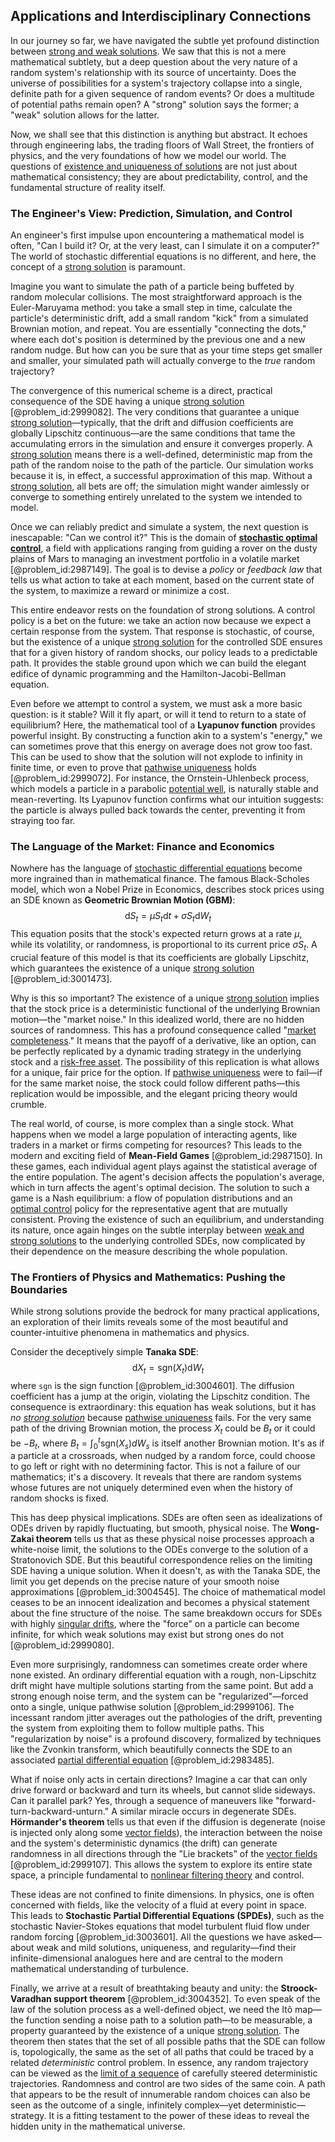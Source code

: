 ## Applications and Interdisciplinary Connections

In our journey so far, we have navigated the subtle yet profound distinction between [strong and weak solutions](@article_id:190511). We saw that this is not a mere mathematical subtlety, but a deep question about the very nature of a random system's relationship with its source of uncertainty. Does the universe of possibilities for a system's trajectory collapse into a single, definite path for a given sequence of random events? Or does a multitude of potential paths remain open? A "strong" solution says the former; a "weak" solution allows for the latter.

Now, we shall see that this distinction is anything but abstract. It echoes through engineering labs, the trading floors of Wall Street, the frontiers of physics, and the very foundations of how we model our world. The questions of [existence and uniqueness of solutions](@article_id:176912) are not just about mathematical consistency; they are about predictability, control, and the fundamental structure of reality itself.

### The Engineer's View: Prediction, Simulation, and Control

An engineer's first impulse upon encountering a mathematical model is often, "Can I build it? Or, at the very least, can I simulate it on a computer?" The world of stochastic differential equations is no different, and here, the concept of a [strong solution](@article_id:197850) is paramount.

Imagine you want to simulate the path of a particle being buffeted by random molecular collisions. The most straightforward approach is the Euler-Maruyama method: you take a small step in time, calculate the particle's deterministic drift, add a small random "kick" from a simulated Brownian motion, and repeat. You are essentially "connecting the dots," where each dot's position is determined by the previous one and a new random nudge. But how can you be sure that as your time steps get smaller and smaller, your simulated path will actually converge to the *true* random trajectory?

The convergence of this numerical scheme is a direct, practical consequence of the SDE having a unique [strong solution](@article_id:197850) [@problem_id:2999082]. The very conditions that guarantee a unique [strong solution](@article_id:197850)—typically, that the drift and diffusion coefficients are globally Lipschitz continuous—are the same conditions that tame the accumulating errors in the simulation and ensure it converges properly. A [strong solution](@article_id:197850) means there is a well-defined, deterministic map from the path of the random noise to the path of the particle. Our simulation works because it is, in effect, a successful approximation of this map. Without a [strong solution](@article_id:197850), all bets are off; the simulation might wander aimlessly or converge to something entirely unrelated to the system we intended to model.

Once we can reliably predict and simulate a system, the next question is inescapable: "Can we control it?" This is the domain of **[stochastic optimal control](@article_id:190043)**, a field with applications ranging from guiding a rover on the dusty plains of Mars to managing an investment portfolio in a volatile market [@problem_id:2987149]. The goal is to devise a *policy* or *feedback law* that tells us what action to take at each moment, based on the current state of the system, to maximize a reward or minimize a cost.

This entire endeavor rests on the foundation of strong solutions. A control policy is a bet on the future: we take an action now because we expect a certain response from the system. That response is stochastic, of course, but the existence of a unique [strong solution](@article_id:197850) for the controlled SDE ensures that for a given history of random shocks, our policy leads to a predictable path. It provides the stable ground upon which we can build the elegant edifice of dynamic programming and the Hamilton-Jacobi-Bellman equation.

Even before we attempt to control a system, we must ask a more basic question: is it stable? Will it fly apart, or will it tend to return to a state of equilibrium? Here, the mathematical tool of a **Lyapunov function** provides powerful insight. By constructing a function akin to a system's "energy," we can sometimes prove that this energy on average does not grow too fast. This can be used to show that the solution will not explode to infinity in finite time, or even to prove that [pathwise uniqueness](@article_id:267275) holds [@problem_id:2999072]. For instance, the Ornstein-Uhlenbeck process, which models a particle in a parabolic [potential well](@article_id:151646), is naturally stable and mean-reverting. Its Lyapunov function confirms what our intuition suggests: the particle is always pulled back towards the center, preventing it from straying too far.

### The Language of the Market: Finance and Economics

Nowhere has the language of [stochastic differential equations](@article_id:146124) become more ingrained than in mathematical finance. The famous Black-Scholes model, which won a Nobel Prize in Economics, describes stock prices using an SDE known as **Geometric Brownian Motion (GBM)**:
$$
\mathrm{d}S_t = \mu S_t \mathrm{d}t + \sigma S_t \mathrm{d}W_t
$$
This equation posits that the stock's expected return grows at a rate $\mu$, while its volatility, or randomness, is proportional to its current price $\sigma S_t$. A crucial feature of this model is that its coefficients are globally Lipschitz, which guarantees the existence of a unique [strong solution](@article_id:197850) [@problem_id:3001473].

Why is this so important? The existence of a unique [strong solution](@article_id:197850) implies that the stock price is a deterministic functional of the underlying Brownian motion—the "market noise." In this idealized world, there are no hidden sources of randomness. This has a profound consequence called "[market completeness](@article_id:637130)." It means that the payoff of a derivative, like an option, can be perfectly replicated by a dynamic trading strategy in the underlying stock and a [risk-free asset](@article_id:145502). The possibility of this replication is what allows for a unique, fair price for the option. If [pathwise uniqueness](@article_id:267275) were to fail—if for the same market noise, the stock could follow different paths—this replication would be impossible, and the elegant pricing theory would crumble.

The real world, of course, is more complex than a single stock. What happens when we model a large population of interacting agents, like traders in a market or firms competing for resources? This leads to the modern and exciting field of **Mean-Field Games** [@problem_id:2987150]. In these games, each individual agent plays against the statistical average of the entire population. The agent's decision affects the population's average, which in turn affects the agent's optimal decision. The solution to such a game is a Nash equilibrium: a flow of population distributions and an [optimal control](@article_id:137985) policy for the representative agent that are mutually consistent. Proving the existence of such an equilibrium, and understanding its nature, once again hinges on the subtle interplay between [weak and strong solutions](@article_id:193679) to the underlying controlled SDEs, now complicated by their dependence on the measure describing the whole population.

### The Frontiers of Physics and Mathematics: Pushing the Boundaries

While strong solutions provide the bedrock for many practical applications, an exploration of their limits reveals some of the most beautiful and counter-intuitive phenomena in mathematics and physics.

Consider the deceptively simple **Tanaka SDE**:
$$
\mathrm{d}X_t = \text{sgn}(X_t) \mathrm{d}W_t
$$
where `sgn` is the sign function [@problem_id:3004601]. The diffusion coefficient has a jump at the origin, violating the Lipschitz condition. The consequence is extraordinary: this equation has weak solutions, but it has *no [strong solution](@article_id:197850)* because [pathwise uniqueness](@article_id:267275) fails. For the very same path of the driving Brownian motion, the process $X_t$ could be $B_t$ or it could be $-B_t$, where $B_t = \int_0^t \text{sgn}(X_s)dW_s$ is itself another Brownian motion. It's as if a particle at a crossroads, when nudged by a random force, could choose to go left or right with no determining factor. This is not a failure of our mathematics; it's a discovery. It reveals that there are random systems whose futures are not uniquely determined even when the history of random shocks is fixed.

This has deep physical implications. SDEs are often seen as idealizations of ODEs driven by rapidly fluctuating, but smooth, physical noise. The **Wong-Zakai theorem** tells us that as these physical noise processes approach a white-noise limit, the solutions to the ODEs converge to the solution of a Stratonovich SDE. But this beautiful correspondence relies on the limiting SDE having a unique solution. When it doesn't, as with the Tanaka SDE, the limit you get depends on the precise nature of your smooth noise approximations [@problem_id:3004545]. The choice of mathematical model ceases to be an innocent idealization and becomes a physical statement about the fine structure of the noise. The same breakdown occurs for SDEs with highly [singular drifts](@article_id:185080), where the "force" on a particle can become infinite, for which weak solutions may exist but strong ones do not [@problem_id:2999080].

Even more surprisingly, randomness can sometimes create order where none existed. An ordinary differential equation with a rough, non-Lipschitz drift might have multiple solutions starting from the same point. But add a strong enough noise term, and the system can be "regularized"—forced onto a single, unique pathwise solution [@problem_id:2999106]. The incessant random jitter averages out the pathologies of the drift, preventing the system from exploiting them to follow multiple paths. This "regularization by noise" is a profound discovery, formalized by techniques like the Zvonkin transform, which beautifully connects the SDE to an associated [partial differential equation](@article_id:140838) [@problem_id:2983485].

What if noise only acts in certain directions? Imagine a car that can only drive forward or backward and turn its wheels, but cannot slide sideways. Can it parallel park? Yes, through a sequence of maneuvers like "forward-turn-backward-unturn." A similar miracle occurs in degenerate SDEs. **Hörmander's theorem** tells us that even if the diffusion is degenerate (noise is injected only along some [vector fields](@article_id:160890)), the interaction between the noise and the system's deterministic dynamics (the drift) can generate randomness in all directions through the "Lie brackets" of the [vector fields](@article_id:160890) [@problem_id:2999107]. This allows the system to explore its entire state space, a principle fundamental to [nonlinear filtering theory](@article_id:197531) and control.

These ideas are not confined to finite dimensions. In physics, one is often concerned with fields, like the velocity of a fluid at every point in space. This leads to **Stochastic Partial Differential Equations (SPDEs)**, such as the stochastic Navier-Stokes equations that model turbulent fluid flow under random forcing [@problem_id:3003601]. All the questions we have asked—about weak and mild solutions, uniqueness, and regularity—find their infinite-dimensional analogues here and are central to the modern mathematical understanding of turbulence.

Finally, we arrive at a result of breathtaking beauty and unity: the **Stroock-Varadhan support theorem** [@problem_id:3004352]. To even speak of the law of the solution process as a well-defined object, we need the Itô map—the function sending a noise path to a solution path—to be measurable, a property guaranteed by the existence of a unique [strong solution](@article_id:197850). The theorem then states that the set of all possible paths that the SDE can follow is, topologically, the same as the set of all paths that could be traced by a related *deterministic* control problem. In essence, any random trajectory can be viewed as the [limit of a sequence](@article_id:137029) of carefully steered deterministic trajectories. Randomness and control are two sides of the same coin. A path that appears to be the result of innumerable random choices can also be seen as the outcome of a single, infinitely complex—yet deterministic—strategy. It is a fitting testament to the power of these ideas to reveal the hidden unity in the mathematical universe.